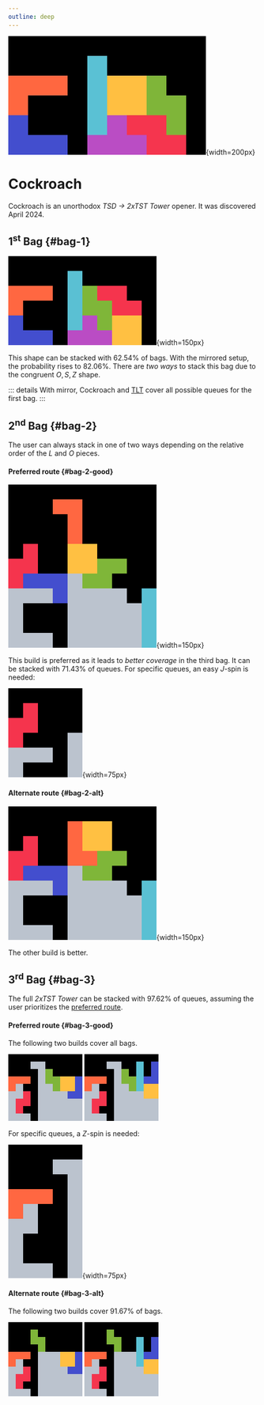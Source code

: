 ```yaml
---
outline: deep
---
```


![Cockroach](./1.jpg){width=200px}

# Cockroach

Cockroach is an unorthodox _TSD -> 2xTST Tower_ opener. It was discovered April 2024. 

## 1<sup>st</sup> Bag {#bag-1}

![First bag](./2.gif){width=150px}

This shape can be stacked with $62.54 \%$ of bags. With the mirrored setup, the probability rises to $82.06 \%$. There are _two ways_ to stack this bag due to the congruent $O, S, Z$ shape.

::: details
With mirror, Cockroach and [TLT](../tlt) cover all possible queues for the first bag.
:::

## 2<sup>nd</sup> Bag {#bag-2}

The user can always stack in one of two ways depending on the relative order of the $L$ and $O$ pieces.

#### Preferred route {#bag-2-good}

![Second bag, preferred route](./3.gif){width=150px}

This build is preferred as it leads to _better coverage_ in the third bag. It can be stacked with $71.43 \%$ of queues. For specific queues, an easy $J$-spin is needed:

![Second bag J spin](./5.gif){width=75px}

#### Alternate route {#bag-2-alt}

![Second bag, alternate route](./4.gif){width=150px}

The other build is better.

## 3<sup>rd</sup> Bag {#bag-3}

The full *2xTST Tower* can be stacked with $97.62 \%$ of queues, assuming the user prioritizes the [preferred route](./#bag-2-good).

#### Preferred route {#bag-3-good}

The following two builds cover all bags.

<div class="img-row">
  <img src="./6.jpg" alt="Third bag, preferred route, solution one" width="150px">
  <img src="./7.jpg" alt="Third bag, preferred route, solution two" width="150px">
</div>

For specific queues, a $Z$-spin is needed:

![Third bag Z spin](./10.gif){width=75px}

#### Alternate route {#bag-3-alt}

The following two builds cover $91.67 \%$ of bags.

<div class="img-row">
  <img src="./8.jpg" alt="Third bag, alternate route, solution one" width="150px">
  <img src="./9.jpg" alt="Third bag, alternate route, solution two" width="150px">
</div>
